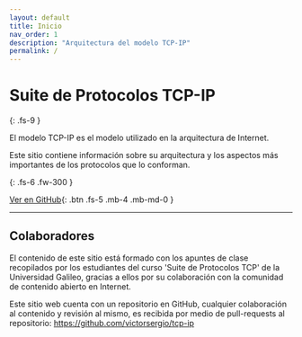 ```yaml
---
layout: default
title: Inicio
nav_order: 1
description: "Arquitectura del modelo TCP-IP"
permalink: /
---
```


# Suite de Protocolos TCP-IP
{: .fs-9 }

El modelo TCP-IP es el modelo utilizado en la arquitectura de Internet.

Este sitio contiene información sobre su arquitectura y los aspectos más importantes de los protocolos que lo conforman. 


{: .fs-6 .fw-300 }

[Ver en GitHub](https://github.com/victorsergio/tcp-ip){: .btn .fs-5 .mb-4 .mb-md-0 }

---

## Colaboradores

El contenido de este sitio está formado con los apuntes de clase recopilados por los estudiantes del curso 'Suite de Protocolos TCP' de la Universidad Galileo, gracias a ellos por su colaboración con la comunidad de contenido abierto en Internet.

Este sitio web cuenta con un repositorio en GitHub, cualquier colaboración al contenido y revisión al mismo, es recibida por medio de pull-requests al repositorio: https://github.com/victorsergio/tcp-ip